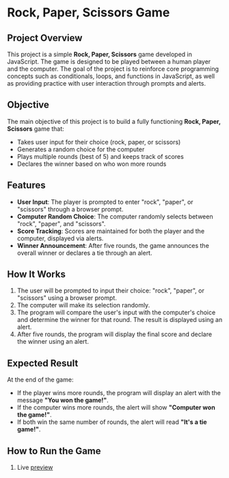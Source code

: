 # Rock, Paper, Scissors Game

## Project Overview

This project is a simple **Rock, Paper, Scissors** game developed in JavaScript. The game is designed to be played between a human player and the computer. The goal of the project is to reinforce core programming concepts such as conditionals, loops, and functions in JavaScript, as well as providing practice with user interaction through prompts and alerts.

## Objective

The main objective of this project is to build a fully functioning **Rock, Paper, Scissors** game that:
- Takes user input for their choice (rock, paper, or scissors)
- Generates a random choice for the computer
- Plays multiple rounds (best of 5) and keeps track of scores
- Declares the winner based on who won more rounds

## Features

- **User Input**: The player is prompted to enter "rock", "paper", or "scissors" through a browser prompt.
- **Computer Random Choice**: The computer randomly selects between "rock", "paper", and "scissors".
- **Score Tracking**: Scores are maintained for both the player and the computer, displayed via alerts.
- **Winner Announcement**: After five rounds, the game announces the overall winner or declares a tie through an alert.

## How It Works

1. The user will be prompted to input their choice: "rock", "paper", or "scissors" using a browser prompt.
2. The computer will make its selection randomly.
3. The program will compare the user's input with the computer's choice and determine the winner for that round. The result is displayed using an alert.
4. After five rounds, the program will display the final score and declare the winner using an alert.

## Expected Result

At the end of the game:
- If the player wins more rounds, the program will display an alert with the message **"You won the game!"**.
- If the computer wins more rounds, the alert will show **"Computer won the game!"**.
- If both win the same number of rounds, the alert will read **"It's a tie game!"**.

## How to Run the Game

1. Live [preview](https://viniciusmazai.github.io/rock-paper-scissors/)
